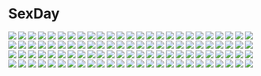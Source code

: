 # SexDay
![](https://konachan.com/image/00ec9dd1e548990f3f2b2761fb2225c5/Konachan.com%20-%2075054%20alice_human_sacrifice_%28vocaloid%29%20hatsune_miku%20kagamine_len%20kagamine_rin%20kaito%20male%20meiko%20twintails%20vocaloid.jpg)
![](https://konachan.com/image/01d54f2418e318de83d33db12ca829aa/Konachan.com%20-%20175970%20bow%20brown_eyes%20brown_hair%20dress%20elbow_gloves%20futami_ami%20gloves%20idolmaster%20kabkin%20minase_iori%20miura_azusa%20necklace%20purple_hair%20red_eyes%20wink.jpg)
![](https://konachan.com/image/bdbdfbd338d1ae8ee962cce7c51d074e/Konachan.com%20-%20184576%20black_hair%20building%20city%20clouds%20kill_la_kill%20matoi_ryuuko%20navel%20red_hair%20scarf%20school_uniform%20socks%20tree.jpg)
![](https://konachan.com/image/7c22eb37b62996e8e5538af6803011ef/Konachan.com%20-%2093547%20touhou%20yakumo_yukari.jpg)
![](https://konachan.com/jpeg/31e82dcdbc37002fc11ddc896fc46000/Konachan.com%20-%2087681%20blush%20bow%20brown_hair%20hakurei_reimu%20ina%20japanese_clothes%20long_hair%20miko%20red_eyes%20ribbons%20touhou.jpg)
![](https://konachan.com/image/4f9890086b6db681e3303d81f2c3253f/Konachan.com%20-%20186703%20animal%20bikini%20blue_eyes%20breasts%20bubbles%20building%20cleavage%20dolphin%20fish%20navel%20necklace%20original%20swimsuit%20underwater%20vient%20water%20white_hair.jpg)
![](https://konachan.com/image/ca192b9bf17158078965b16b16652f5c/Konachan.com%20-%2030500%20natsume_aya%20natsume_maya%20tenjou_tenge.jpg)
![](https://konachan.com/image/f6db05a9fbf3cc593f7671483359af82/Konachan.com%20-%20295482%20anus%20ass%20ass_grab%20blonde_hair%20breasts%20cropped%20ecoas%20green_eyes%20long_hair%20nipples%20nude%20petals%20pointed_ears%20princess_zelda%20pussy%20uncensored%20wristwear.jpg)
![](https://konachan.com/image/f3357641e684f54082d998577d6a4f27/Konachan.com%20-%20306973%202girls%20ass%20bikini%20black_hair%20garter_belt%20headband%20nier%20nier%3A_automata%20realistic%20short_hair%20stockings%20swimsuit%20thighhighs%20water%20zd_1995.jpg)
![](https://konachan.com/image/72274baa6b5db5a34cbaae38868db590/Konachan.com%20-%20177875%20flowers%20gloves%20green_eyes%20green_hair%20hatsune_miku%20long_hair%20sayamachi%20vocaloid.jpg)
![](https://konachan.com/jpeg/d83b386f08520d0c2c774ea0a278661e/Konachan.com%20-%20130315%20animal_ears%20fingering%20foxgirl%20inakoi%20jpeg_artifacts%20masturbation%20red_eyes%20third-party_edit%20whirlpool%20white_hair.jpg)
![](https://konachan.com/image/b225ec72cb1b7367f77e68a83827f44e/Konachan.com%20-%20116539%20camera%20gloves%20hatsune_miku%20long_hair%20night%20scarf%20silverwing%20stars%20vocaloid%20winter.jpg)
![](https://konachan.com/image/aff0940ca31201b387d8ec8bb1376206/Konachan.com%20-%20306145%20aqua_eyes%20blonde_hair%20blush%20braids%20hayasaka_ai%20heart%20long_hair%20ririko%20school_uniform%20skirt%20socks%20white%20wristwear.jpg)
![](https://konachan.com/image/db7087d031c0b1eadaea813a5c663344/Konachan.com%20-%207509%20tagme.jpg)
![](https://konachan.com/image/25473b91265528cba1a0479446773acf/Konachan.com%20-%2017663%20adumi_tohru%20tagme.jpg)
![](https://konachan.com/jpeg/51b58a00f73b840da270bfdf855ded1b/Konachan.com%20-%20261095%20ass%20blonde_hair%20braids%20breasts%20couch%20demon%20drink%20monster_girl_encyclopedia%20nanostar%20nipples%20ponytail%20red_eyes%20thighhighs.jpg)
![](https://konachan.com/image/bfb9b640c871fa1badae20470bcab7bd/Konachan.com%20-%20249795%20aqua_eyes%20black_hair%20boots%20breasts%20long_hair%20navel%20sangai_senki%20yangsion%20zoom_layer.jpg)
![](https://konachan.com/image/433e3cef55f61d46ed96b398ad6e56e2/Konachan.com%20-%20179561%202girls%20blue_eyes%20blue_hair%20blush%20bow%20brown_hair%20caesar8149%20cirno%20fairy%20gloves%20goggles%20hat%20long_hair%20miko%20ponytail%20sky%20snow%20sport%20touhou%20wings%20winter.jpg)
![](https://konachan.com/image/1e7b23db70be51885ca3179ab3aa06aa/Konachan.com%20-%2053491%20aqua_eyes%20aqua_hair%20choker%20elbow_gloves%20flowers%20gloves%20hatsune_miku%20kome_soudou_38%20long_hair%20petals%20ribbons%20tiara%20twintails%20vocaloid%20white.jpg)
![](https://konachan.com/image/812c4d0ea300d4f59fce983465d62994/Konachan.com%20-%20138529%20ass%20bed%20black_hair%20brown_eyes%20ikeda_yuuki%20long_hair%20original%20pantyhose%20school_uniform%20upskirt.jpg)
![](https://konachan.com/image/0683dc3339c41cc4f111e51cd643face/Konachan.com%20-%2095614%20animal_ears%20catgirl%20gothic%20group%20hoshiguma_yuugi%20kaenbyou_rin%20multiple_tails%20pointed_ears%20reiuji_utsuho%20tagme%20tail%20touhou.jpg)
![](https://konachan.com/jpeg/96b726bf44fff681b2e7112b480cd547/Konachan.com%20-%20143485%20food%20japanese_clothes%20katana%20moon%20natsuin%20original%20sword%20weapon.jpg)
![](https://konachan.com/image/e5bc2c4d387cfceb89470b659830f472/Konachan.com%20-%20147955%20green_eyes%20green_hair%20hatsune_miku%20long_hair%20miku_append%20vocaloid.jpg)
![](https://konachan.com/jpeg/0a4aeb2a5df8cd01dd3cb6f92fd795d0/Konachan.com%20-%20226886%20blonde_hair%20blue_eyes%20guitar%20headdress%20headphones%20hoodie%20instrument%20kagamine_rin%20shorts%20sugi_214%20thighhighs%20vocaloid.jpg)
![](https://konachan.com/jpeg/73de09736a47256d19d835c22d4faf94/Konachan.com%20-%20134442%20blue_eyes%20butterfly%20cherry_blossoms%20fan%20flowers%20katana%20konpaku_youmu%20myon%20pink_eyes%20pink_hair%20ribbons%20ryosios%20sword%20touhou%20weapon%20white_hair.jpg)
![](https://konachan.com/image/0afa9cce1c6b93684541a73ab3c116c1/Konachan.com%20-%20289861%20green_eyes%20green_hair%20hatsune_miku%20japanese_clothes%20jpeg_artifacts%20junpaku_karen%20kimono%20long_hair%20shrine%20twintails%20umbrella%20vocaloid.jpg)
![](https://konachan.com/image/549b5c008055a896c55045e023d889f6/Konachan.com%20-%2057169%20aliasing%20hatsune_miku%20kagamine_len%20kagamine_rin%20kaito%20male%20megurine_luka%20meiko%20tagme_%28artist%29%20vocaloid.jpg)
![](https://konachan.com/image/c5694699cab3d48db7c64cf5bd13b3f0/Konachan.com%20-%2063568%20blood%20censored%20favorite%20game_cg%20hoshizora_no_memoria%20tagme.jpg)
![](https://konachan.com/jpeg/aa68c85a9aafa20bcbd9dfd7e42239ad/Konachan.com%20-%20177889%20blush%20bra%20breasts%20cleavage%20game_cg%20kirihara_misuuzu%20kunai_uri%20loli%20nipples%20panties%20pink_hair%20tagme%20twintails%20underwear%20undressing%20wink%20yashiro_shiho.jpg)
![](https://konachan.com/image/b3ad04f3153df25976538f5a9ad181eb/Konachan.com%20-%20158324%20building%20clouds%20night%20nobody%20original%20scenic%20shimei_jien%20sky%20sunset%20tree.jpg)
![](https://konachan.com/image/b396972672a7984b48b5983ffb4d55d5/Konachan.com%20-%2060504%20akiyama_mio%20bikini%20hirasawa_yui%20k-on%21%20kotobuki_tsumugi%20nakano_azusa%20swimsuit%20tainaka_ritsu.jpg)
![](https://konachan.com/image/0204a9a664f6c623de9c9504fc4dbc17/Konachan.com%20-%2023328%20mahoromatic.jpg)
![](https://konachan.com/image/0c8381eee79c3b476e16544feaede466/Konachan.com%20-%2024108%20elfen_lied%20nana_%28elfen_lied%29%20pink_eyes%20pink_hair%20ribbons%20short_hair.jpg)
![](https://konachan.com/image/80b4e0b71b793ca256e73c47816a3bed/Konachan.com%20-%20118872%20bloomers%20blue_eyes%20drink%20kei%20ponytail%20thighhighs.jpg)
![](https://konachan.com/image/f507f274f5f6f88a57ecb776ab97c092/Konachan.com%20-%2086092%202girls%20bikini%20black_hair%20bow%20breasts%20brown_eyes%20brown_hair%20cleavage%20green_eyes%20long_hair%20misaka_mikoto%20saten_ruiko%20short_hair%20swimsuit%20white.jpg)
![](https://konachan.com/image/d829f6402ee5ee32a82d5666688dbb57/Konachan.com%20-%20261698%202girls%20ass%20bikini%20blush%20brown_hair%20catgirl%20clouds%20green_eyes%20headband%20idolmaster%20kiss%20reflection%20short_hair%20swimsuit%20tada_riina%20tail%20water%20yuri.jpg)
![](https://konachan.com/image/2e0c9044013ddbe8571a75b0345bfbdb/Konachan.com%20-%2017823%20dreamsoft%20tsurugi_hagane.jpg)
![](https://konachan.com/jpeg/79f49f01285de895cb3f7dbe80fe47c2/Konachan.com%20-%2075274%20akiyama_mio%20barefoot%20blush%20breasts%20glasses%20hirasawa_ui%20hirasawa_yui%20k-on%21%20long_hair%20nakano_azusa%20nipples%20nude%20pink%20ribbons%20short_hair%20twintails.jpg)
![](https://konachan.com/jpeg/7654753d272e843884f1a102ecdb949f/Konachan.com%20-%20263393%20blush%20bow%20bra%20brown_eyes%20cameltoe%20navel%20panties%20purple_hair%20scan%20short_hair%20syroh%20underwear%20wristwear.jpg)
![](https://konachan.com/jpeg/9b6c64d63c6ae4a7068b2992fe8e5b6e/Konachan.com%20-%20279043%20animal%20barefoot%20brown_hair%20couch%20drink%20food%20game_console%20green_eyes%20gun%20headphones%20long_hair%20neps-l%20original%20signed%20spread_legs%20weapon%20white.jpg)
![](https://konachan.com/image/9e78df083ba79e11564b9bd330c49c87/Konachan.com%20-%20270708%202girls%20ass%20bed%20bloomers%20blush%20brown_eyes%20brown_hair%20chibi%20food%20gym_uniform%20isshiki_akane%20isshiki_momo%20no_bra%20sch%20shirt_lift%20shorts%20twintails%20underboob.jpg)
![](https://konachan.com/jpeg/c89d8f864bb5e6c3555bc440613a795e/Konachan.com%20-%20265110%20close%20flowers%20green_eyes%20green_hair%20hat%20komeiji_koishi%20long_hair%20minust%20rose%20touhou.jpg)
![](https://konachan.com/jpeg/2bf247359b897970e0bbc5702451d061/Konachan.com%20-%2029079%20blood%20bra%20highschool_of_the_dead%20inazuma%20komuro_takashi%20miyamoto_rei%20school_uniform%20thighhighs%20torn_clothes%20underwear.jpg)
![](https://konachan.com/jpeg/b87613e2f8374f6ffaf47291341683ec/Konachan.com%20-%20274064%20annin_doufu%20breasts%20building%20city%20group%20idolmaster%20jougasaki_mika%20navel%20night%20park%20phone%20pink_hair%20ponytail%20short_hair%20sky%20stars%20wink%20yellow_eyes.jpg)
![](https://konachan.com/image/cd94fc94b9de29d013bdad58d123dc4f/Konachan.com%20-%2039161%20black_hair%20blush%20colorful_dot%20game_console%20houkago_play%20long_hair%20panties%20pantyhose%20red_eyes%20skirt%20tie%20underwear%20upskirt.jpg)
![](https://konachan.com/image/304d27d562358a527a8aa81d51452b5a/Konachan.com%20-%2036759%20fire%20green_eyes%20juuni_kokuki%20nakajima_youko%20red_hair%20sword%20weapon.jpg)
![](https://konachan.com/image/dbe727296e2afa985242dc06b331443a/Konachan.com%20-%20262002%20blonde_hair%20blush%20close%20flat_chest%20green_eyes%20idolmaster%20idolmaster_cinderella_girls%20loli%20peko%20sketch%20twintails%20yusa_kozue.jpg)
![](https://konachan.com/image/c0ee9931b2f79af712346b1fc8115137/Konachan.com%20-%20118647%20tagme.jpg)
![](https://konachan.com/image/95454bb16c926af6986c59a439be6a9e/Konachan.com%20-%2021423%20blood%20blood_%28anime%29%20haji%20otonashi_saya.jpg)
![](https://konachan.com/image/2b763fe04bd57455b9886f68b274d6fd/Konachan.com%20-%2048208%20breasts%20cleavage%20nurse%20thighhighs%20tomose_shunsaku.jpg)
![](https://konachan.com/jpeg/027589fd20b93ba984adb2a310272eba/Konachan.com%20-%20133201%20aliasing%20all_male%20close%20green%20hakuri_%28rihoo%29%20headphones%20kagamine_len%20male%20vocaloid.jpg)
![](https://konachan.com/image/2a8902253e6e2535504473e316b71a09/Konachan.com%20-%20120355%20armor%20artoria_pendragon_%28all%29%20blonde_hair%20dress%20fate_%28series%29%20fate_stay_night%20huke%20saber%20short_hair%20sword%20third-party_edit%20weapon%20yellow_eyes.jpg)
![](https://konachan.com/image/d6732acfa75f074ac33e94bed4a96d81/Konachan.com%20-%2030177%20ayanami_rei%20blue_hair%20neon_genesis_evangelion%20pool%20red_eyes%20school_swimsuit%20short_hair%20swimsuit%20underwater%20water.jpg)
![](https://konachan.com/image/34a240cfae672cce34e0536d8fdd86b2/Konachan.com%20-%2020035%20kudakitsune%20male%20watanuki_kimihiro%20xxxholic%20zashiki_warashi.jpg)
![](https://konachan.com/image/16c74ac62998eee81cecd06904ac50c0/Konachan.com%20-%20277522%20bsue%20fate_kaleid_liner_prisma_illya%20fate_%28series%29%20long_hair%20miyu_edelfelt%20thighhighs%20twintails.jpg)
![](https://konachan.com/jpeg/0514b782f818c0615bb32d1bce629233/Konachan.com%20-%20229304%20animal_ears%20asa_no_ha%20bikini%20black_hair%20blush%20breasts%20catgirl%20cleavage%20clouds%20long_hair%20neko_masshigura%20red_eyes%20sky%20swim_ring%20swimsuit%20tail%20water.jpg)
![](https://konachan.com/image/4f417b2eb0efc3a3d7f994a307c43947/Konachan.com%20-%2025163%20butterfly%20flowers%20forest%20rozen_maiden%20suiseiseki%20tree.jpeg)
![](https://konachan.com/image/799ad56a0f49f6fd441fa3c70aa9fbb4/Konachan.com%20-%2085591%20alicia%20alphonse%20barefoot%20breasts%20fingering%20masturbation%20navel%20nipples%20nude%20pussy%20socks%20spread_legs%20uncensored%20valkyrie_profile%20wink.jpg)
![](https://konachan.com/image/f71823d69feba9baf87376060317a443/Konachan.com%20-%20128097%20ahri_%28league_of_legends%29%20animal_ears%20black_hair%20braids%20breasts%20cleavage%20flowers%20foxgirl%20lasterk%20league_of_legends%20multiple_tails%20tail%20yellow_eyes.jpg)
![](https://konachan.com/jpeg/84519eb19cb8171ce10d691233ed9807/Konachan.com%20-%20176605%20animal_ears%20glasses%20isone_kotoha%20kantoku%20nanami_ao%20nurse%20panties%20petals%20scan%20scarf%20striped_panties%20thighhighs%20underwear%20v_juri_f%20yarisakura_hime.jpg)
![](https://konachan.com/image/63a2668e6bce0b8dbce31afd9ef072a8/Konachan.com%20-%20271212%20bikini%20breasts%20bubbles%20cleavage%20clouds%20food%20foxgirl%20hat%20ice_cream%20long_hair%20navel%20necklace%20pink_hair%20popsicle%20sky%20squchan%20swimsuit%20tail%20watermark.jpg)
![](https://konachan.com/jpeg/6a15c86c690a69397f77efe47b0ec5f3/Konachan.com%20-%20221609%20graffiti%20hatsune_miku%20long_hair%20marchen_noir%20torn_clothes%20twintails%20vocaloid%20waifu2x.jpg)
![](https://konachan.com/image/3938864a868bca9b769b0d006e4b41a1/Konachan.com%20-%2059507%202girls%20blue_hair%20breasts%20fate_hollow_ataraxia%20fate_%28series%29%20fate_stay_night%20glasses%20matou_sakura%20nipples%20purple_hair%20rider%20yuri.jpg)
![](https://konachan.com/image/ce465c785af650a6b8cc004842e27cd6/Konachan.com%20-%2045928%20exia%20green%20mobile_suit_gundam.jpg)
![](https://konachan.com/image/51b3a1faca7c094863847d7e82f66768/Konachan.com%20-%20185231%20ass%20bikini%20blush%20clochette%20hat%20kaidou_ririko%20oshiki_hitoshi%20sakigake_generation%20swimsuit%20underboob%20white_hair.jpg)
![](https://konachan.com/image/647cc67bc853aa18399c1d25b7381c58/Konachan.com%20-%2066481%20hatsune_miku%20kagamine_len%20kagamine_rin%20male%20semaru%20shiro_no_musume_%28vocaloid%29%20vocaloid.jpg)
![](https://konachan.com/image/b2837ca2df7c7ff69773c730e1dad5ba/Konachan.com%20-%2063563%20favorite%20game_cg%20hoshizora_no_memoria%20tagme.jpg)
![](https://konachan.com/image/1b34c75d37e7b1ab2bd3f226ce1f11ef/Konachan.com%20-%2075019%20alice_caroll%20black_hair%20butterfly%20dress%20flowers%20gray_eyes%20long_hair%20mask%20ribbons%20twintails%20x-down.jpg)
![](https://konachan.com/jpeg/dc07aaf7ad00993c723074c87413bf74/Konachan.com%20-%2048112%20boots%20panties%20ribbons%20tinkle%20underwear.jpg)
![](https://konachan.com/image/5f6330bd8c140e11d240881857617e0c/Konachan.com%20-%20306602%20erect_nipples%20gray_hair%20harino646%20kokkoro%20leotard%20pink_eyes%20pointed_ears%20princess_connect%21%20short_hair%20signed%20skintight.jpg)
![](https://konachan.com/image/1cdeaaff3277af60c2964fe292ac324b/Konachan.com%20-%2090563%20kiryu_zero%20vampire_knight%20yuuki_cross.jpg)
![](https://konachan.com/image/fe04c980023145b3694ed9bbfda756c4/Konachan.com%20-%20103896%20animal_ears%20black_hair%20diesel-turbo%20k-on%21%20nakano_azusa%20tail%20third-party_edit%20twintails.jpg)
![](https://konachan.com/image/a74cdf01ee307c680ce62ea206a04380/Konachan.com%20-%20265009%20all_male%20drink%20food%20glasses%20gray_hair%20headphones%20le_delicatessen%20male%20original%20phone%20short_hair%20socks%20suit%20tie%20yellow_eyes.jpg)
![](https://konachan.com/jpeg/442f7b5a2f15a9b3146dc6bb8b8788d9/Konachan.com%20-%20226256%202girls%20apron%20ass%20beach%20bow%20breasts%20cleavage%20green_eyes%20headdress%20long_hair%20maid%20panties%20stockings%20sunset%20tree%20twintails%20underwear%20water%20wristwear.jpg)
![](https://konachan.com/jpeg/22b41ac1236925029498669be03154a3/Konachan.com%20-%2077320%20flandre_scarlet%20panties%20skirt_lift%20touhou%20underwear%20white.jpg)
![](https://konachan.com/jpeg/7dfccae9da4c7d84958c08bebedb9486/Konachan.com%20-%20269050%20black_hair%20blue_eyes%20brown_eyes%20catgirl%20game_cg%20green_eyes%20group%20kimono%20loli%20long_hair%20neko_works%20nekopara%20night%20pantyhose%20sayori%20snow%20tail%20thighhighs.jpg)
![](https://konachan.com/jpeg/87b180d768bcb5f8760d950778529983/Konachan.com%20-%20292065%20animal%20ass%20bikini%20blonde_hair%20blush%20braids%20bubbles%20fish%20green_eyes%20mao_ge%20no_bra%20open_shirt%20panty_pull%20pussy%20see_through%20swimsuit%20uncensored.jpg)
![](https://konachan.com/image/4ae8209f2062704587b1eede6d42db89/Konachan.com%20-%2097829%20damegane%20mahou_shoujo_madoka_magica%20miki_sayaka%20sakura_kyouko.jpg)
![](https://konachan.com/jpeg/ec5629d9029843f82bfcb9a945e2e843/Konachan.com%20-%2017609%20brown_hair%20clamp%20dress%20sakura_%28tsubasa%29%20short_hair%20tsubasa_reservoir_chronicle%20watermark.jpg)
![](https://konachan.com/image/f8ecb8391dcebaad34fec01f8a1f6da5/Konachan.com%20-%2063482%20censored%20favorite%20game_cg%20hoshizora_no_memoria%20tagme.jpg)
![](https://konachan.com/jpeg/c2f513f3bd39e50372b919e2320c60b1/Konachan.com%20-%20291051%20daible%20green%20leaves%20nobody%20original%20scenic%20stairs%20watermark.jpg)
![](https://konachan.com/image/b5138b1fc5536657213e397a3742802d/Konachan.com%20-%2021881%20azumanga_daioh%20dualscreen%20kagura%20kasuga_ayumu%20mac%20mihama_chiyo%20mizuhara_koyomi%20sakaki%20takino_tomo.jpg)
![](https://konachan.com/image/1ed40eb2897cb3e9a3c94f751ec080e0/Konachan.com%20-%2027581%20asahina_mikuru%20chibi%20jpeg_artifacts%20suzumiya_haruhi_no_yuutsu.jpg)
![](https://konachan.com/image/d9e0e7fa391a8d8be8261aeb91a785bf/Konachan.com%20-%20191014%20bed%20blonde_hair%20dress%20flandre_scarlet%20red_eyes%20risutaru%20touhou%20vampire%20wings.jpg)
![](https://konachan.com/jpeg/e85fba8a29c97457d469e06af53ab5e9/Konachan.com%20-%2047714%20aoyama_tsukasa%20hontani_kanae%20kozakura_ryou%20mihama_hitsuji%20nanase_ayumu%20natsu_yume_nagisa%20rougi_maki%20scan%20school_uniform%20sesena_yau%20toono_haruka.jpg)
![](https://konachan.com/image/b908f34a11fc483e79eca20e753eb24b/Konachan.com%20-%20103972%20breasts%20duelist_x_engage%20game_cg%20nipples%20nude%20onsen%20tagme.jpg)
![](https://konachan.com/image/8e02f69b23841704db4a9eb4f8f13fee/Konachan.com%20-%2032885%20da_capo%20shirakawa_kotori%20swimsuit.jpg)
![](https://konachan.com/jpeg/7ad5c4fd67ae655a1bf5d2ab3e436a55/Konachan.com%20-%20149156%20chuning_lover%20game_cg%20koso%20natsu_konatsu%20necklace%20sugar_house.jpg)
![](https://konachan.com/image/25bc381425ba0dfaaf8d7ea71b87df7d/Konachan.com%20-%20241955%202girls%20bow_%28weapon%29%20cosmic_break%20mechagirl%20morizo_cs%20underboob%20weapon.jpg)
![](https://konachan.com/image/d36829aba590efcebbb19660bba0611d/Konachan.com%20-%20277451%20black_hair%20blush%20brown_eyes%20brown_hair%20chibi%20idolmaster%20kimono%20long_hair%20scan%20short_hair%20shrine%20stairs%20tagme_%28artist%29%20takafuji_kako%20yellow_eyes.jpg)
![](https://konachan.com/image/b4f29f41af05f2f5dadb3d5c4912eac5/Konachan.com%20-%2049026%20macross%20macross_frontier.jpg)
![](https://konachan.com/image/826e89ed27e7fe5a6c88864931412193/Konachan.com%20-%20263652%20bodysuit%20candy%20darling_in_the_franxx%20green_eyes%20lollipop%20long_hair%20pink_hair%20tel-o%20watermark%20white%20zero_two.jpg)
![](https://konachan.com/image/cdf078029b504ee403fa97c0819d71f6/Konachan.com%20-%2051603%20joshikousei_girl%27s-high%20orange%20panties%20suzuki_yuma%20underwear.jpg)
![](https://konachan.com/image/8a127a5824259809478b90d79e869a63/Konachan.com%20-%2089423%20hatsune_miku%20vocaloid.jpg)
![](https://konachan.com/image/28d249b5af5e991967e8fb19f81d888b/Konachan.com%20-%2048154%20blush%20gothic%20rozen_maiden%20suigintou.jpg)
![](https://konachan.com/jpeg/cba11ad06c3e29b6d53508b43043def4/Konachan.com%20-%20286048%20bed%20blush%20braids%20breasts%20choker%20green_eyes%20long_hair%20navel%20nipples%20nude%20penis%20ponytail%20pussy%20sex%20spread_legs%20thighhighs%20uncensored%20wet%20wristwear.jpg)
![](https://konachan.com/jpeg/2fa1de9e63a3c3f956397540855cd6e2/Konachan.com%20-%20302948%20blonde_hair%20blue_eyes%20blush%20breasts%20close%20fate_grand_order%20fate_%28series%29%20long_hair%20navel%20nipples%20rei_kun%20teddy_bear%20waifu2x.jpg)
![](https://konachan.com/image/d1af20ed6b6c88da25732599363e4804/Konachan.com%20-%20287721%20black_hair%20close%20clouds%20food%20haizome_senri%20ice_cream%20original%20popsicle%20purple_eyes%20short_hair.jpg)
![](https://konachan.com/image/13f83a591a18716947fd426c048aea8a/Konachan.com%20-%2028294%20alice_parade%20breasts%20censored%20game_cg%20kimagure_neko%20open_shirt%20pussy%20pussy_juice%20spread_legs%20spread_pussy%20thighhighs%20tie%20unisonshift.jpg)
![](https://konachan.com/image/2485268c8ba9a19d20f89dae8b9d7666/Konachan.com%20-%20256597%20book%20chain%20hat%20male%20original%20sachi_%28yumemayoi%29%20scenic%20stairs%20witch%20witch_hat.jpg)
